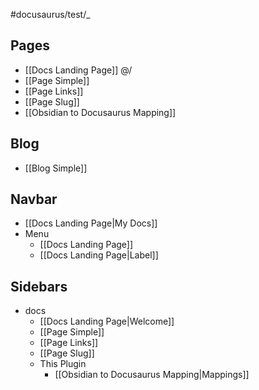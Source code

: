 #docusaurus/test/_

## Pages

- [[Docs Landing Page]] @/
- [[Page Simple]]
- [[Page Links]]
- [[Page Slug]]
- [[Obsidian to Docusaurus Mapping]]

## Blog

- [[Blog Simple]]

## Navbar

- [[Docs Landing Page|My Docs]]
- Menu
  - [[Docs Landing Page]]
  - [[Docs Landing Page|Label]]

## Sidebars

- docs
  - [[Docs Landing Page|Welcome]]
  - [[Page Simple]]
  - [[Page Links]]
  - [[Page Slug]]
  - This Plugin
    - [[Obsidian to Docusaurus Mapping|Mappings]]
